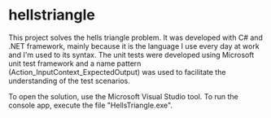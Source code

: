 # hellstriangle

This project solves the hells triangle problem.
It was developed with C# and .NET framework, mainly because it is the language I use every day at work and I'm used to its syntax.
The unit tests were developed using Microsoft unit test framework and a name pattern (Action_InputContext_ExpectedOutput) was used to facilitate the understanding of the test scenarios.

To open the solution, use the Microsoft Visual Studio tool.
To run the console app, execute the file "HellsTriangle.exe".
